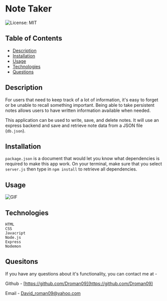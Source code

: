 # Note Taker 
![License: MIT](https://img.shields.io/badge/license-MIT-brightgreen)

## Table of Contents 
* [Description](#description)
* [Installation](#installation)
* [Usage](#usage)
* [Technologies](#technologies)
* [Questions](#quesitons)

## Description
For users that need to keep track of a lot of information, it's easy to forget or be unable to recall something important. Being able to take persistent notes allows users to have written information available when needed.

This application can be used to write, save, and delete notes. It will use an express backend and save and retrieve note data from a JSON file (`db.json`).


## Installation
 `package.json` is a document that would let you know what dependencies is required to make this app work. On your terminal, make sure that you select `server.js` then type in `npm install` to retrieve all dependencies.

## Usage
![GIF](note_taker_video.gif) 

## Technologies
    HTML
    CSS
    Javacript
    Node.js
    Express
    Nodemon
    


## Quesitons

 If you have any questions about it's functionality, you can contact me at -

  Github - [https://github.com/Droman09](https://github.com/Droman09)

  Email - David_roman09@yahoo.com